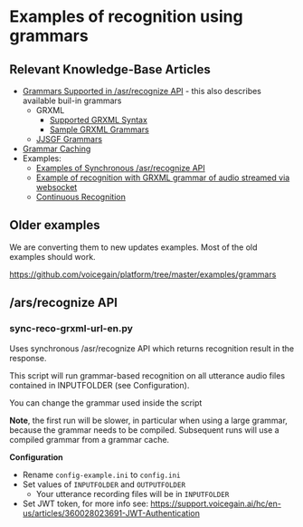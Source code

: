 # Examples of recognition using grammars

## Relevant Knowledge-Base Articles

* [Grammars Supported in /asr/recognize API](https://support.voicegain.ai/hc/en-us/articles/360045678932-Grammars-Supported-in-asr-recognize-API) - this also describes available buil-in grammars
  * GRXML
    * [Supported GRXML Syntax](https://support.voicegain.ai/hc/en-us/articles/360039777992-Supported-GRXML-Syntax)
    * [Sample GRXML Grammars](https://support.voicegain.ai/hc/en-us/articles/360046906211-Sample-GRXML-Grammars)
  * [JJSGF Grammars](https://support.voicegain.ai/hc/en-us/articles/360048936511-JJSGF-Grammars)
* [Grammar Caching](https://support.voicegain.ai/hc/en-us/articles/7987530013716-Grammar-Caching)
* Examples:
  * [Examples of Synchronous /asr/recognize API](https://support.voicegain.ai/hc/en-us/articles/360044558872-Examples-of-Synchronous-asr-recognize-API)
  * [Example of recognition with GRXML grammar of audio streamed via websocket](https://support.voicegain.ai/hc/en-us/articles/360047237552-Example-of-recognition-with-GRXML-grammar-of-audio-streamed-via-websocket)
  * [Continuous Recognition](https://support.voicegain.ai/hc/en-us/articles/360050327712-Continuous-Recognition)


## Older examples

We are converting them to new updates examples. Most of the old examples should work.

https://github.com/voicegain/platform/tree/master/examples/grammars


## /ars/recognize API

### sync-reco-grxml-url-en.py

Uses synchronous /asr/recognize API which returns recognition result in the response.

This script will run grammar-based recognition on all utterance audio files contained in INPUTFOLDER (see Configuration).

You can change the grammar used inside the script

**Note**, the first run will be slower, in particular when using a large grammar, because the grammar needs to be compiled. Subsequent runs will use a compiled grammar from a grammar cache.

**Configuration**

* Rename `config-example.ini` to `config.ini`
* Set values of `INPUTFOLDER` and `OUTPUTFOLDER`
  * Your utterance recording files will be in `INPUTFOLDER`
* Set JWT token, for more info see: https://support.voicegain.ai/hc/en-us/articles/360028023691-JWT-Authentication  

